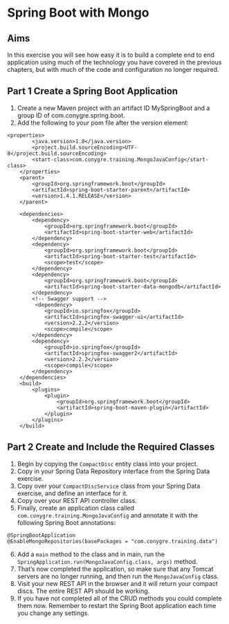 # Spring Boot with Mongo
## Aims
In this exercise you will see how easy it is to build a complete end to end application using 
much of the technology you have covered in the previous chapters, but with much of the code and configuration no longer required.

## Part 1 Create a Spring Boot Application
1.	Create a new Maven project with an artifact ID MySpringBoot and a group ID of com.conygre.spring.boot.
2.	Add the following to your pom file after the version element:

```
<properties>
		<java.version>1.8</java.version>
		<project.build.sourceEncoding>UTF-8</project.build.sourceEncoding>
		<start-class>com.conygre.training.MongoJavaConfig</start-class>
	</properties>
	<parent>
		<groupId>org.springframework.boot</groupId>
		<artifactId>spring-boot-starter-parent</artifactId>
		<version>1.4.1.RELEASE</version>
	</parent>

	<dependencies>
		<dependency>
			<groupId>org.springframework.boot</groupId>
			<artifactId>spring-boot-starter-web</artifactId>
		</dependency>
		<dependency>
			<groupId>org.springframework.boot</groupId>
			<artifactId>spring-boot-starter-test</artifactId>
			<scope>test</scope>
		</dependency>
		<dependency>
			<groupId>org.springframework.boot</groupId>
			<artifactId>spring-boot-starter-data-mongodb</artifactId>
		</dependency>
		<!-- Swagger support -->
		 <dependency>
            <groupId>io.springfox</groupId>
            <artifactId>springfox-swagger-ui</artifactId>
            <version>2.2.2</version>
            <scope>compile</scope>
        </dependency>
        <dependency>
            <groupId>io.springfox</groupId>
            <artifactId>springfox-swagger2</artifactId>
            <version>2.2.2</version>
            <scope>compile</scope>
        </dependency>
	</dependencies>
	<build>
		<plugins>
			<plugin>
				<groupId>org.springframework.boot</groupId>
				<artifactId>spring-boot-maven-plugin</artifactId>
			</plugin>
		</plugins>
	</build>
```



## Part 2 Create and Include the Required Classes
1.	Begin by copying the `CompactDisc` entity class into your project.
2.	Copy in your Spring Data Repository interface from the Spring Data exercise.
3.	Copy over your `CompactDiscService` class from your Spring Data exercise, and define an interface for it.
4.	Copy over your REST API controller class.
5.	Finally, create an application class called `com.conygre.training.MongoJavaConfig` and annotate it with the following Spring Boot annotations:
 
 ```
@SpringBootApplication
@EnableMongoRepositories(basePackages = "com.conygre.training.data")
```

6.	Add a `main` method to the class and in main, run the `SpringApplication.run(MongoJavaConfig.class, args)` method.
7.	That’s now completed the application, so make sure that any Tomcat servers are no longer running, and then run the `MongoJavaConfig` class.
8.	Visit your new REST API in the browser and it will return your compact discs. The entire REST API should be working. 
9.	If you have not completed all of the CRUD methods you could complete them now. Remember to restart the Spring Boot application each time you change any settings.



